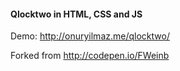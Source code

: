 #### Qlocktwo in HTML, CSS and JS

Demo: http://onuryilmaz.me/qlocktwo/

Forked from http://codepen.io/FWeinb
